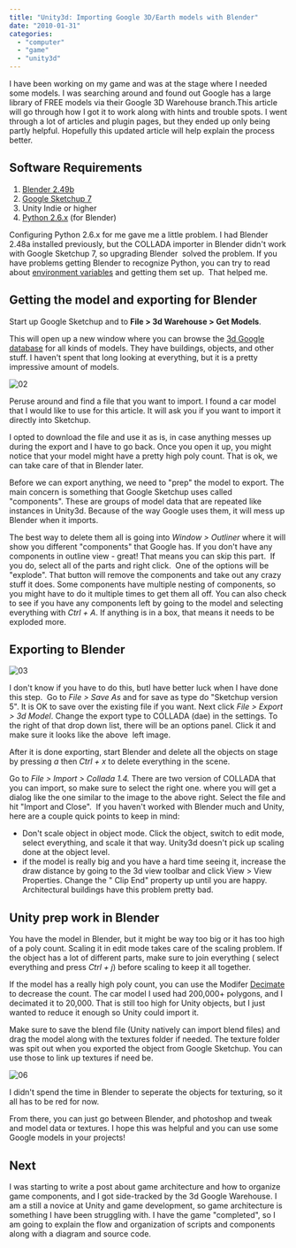 ```yaml
---
title: "Unity3d: Importing Google 3D/Earth models with Blender"
date: "2010-01-31"
categories: 
  - "computer"
  - "game"
  - "unity3d"
---
```


I have been working on my game and was at the stage where I needed some models. I was searching around and found out Google has a large library of FREE models via their Google 3D Warehouse branch.This article will go through how I got it to work along with hints and trouble spots. I went through a lot of articles and plugin pages, but they ended up only being partly helpful. Hopefully this updated article will help explain the process better.

## Software Requirements

1. [Blender 2.49b](http://www.blender.org/download/get-blender/)
2. [Google Sketchup 7](http://sketchup.google.com/)
3. Unity Indie or higher
4. [Python 2.6.x](http://www.python.org/download/) (for Blender)

Configuring Python 2.6.x for me gave me a little problem. I had Blender 2.48a installed previously, but the COLLADA importer in Blender didn't work with Google Sketchup 7, so upgrading Blender  solved the problem. If you have problems getting Blender to recognize Python, you can try to read about [environment variables](http://www.blender.org/forum/viewtopic.php?t=11938) and getting them set up.  That helped me.

## Getting the model and exporting for Blender

Start up Google Sketchup and to **File > 3d Warehouse > Get Models**.

This will open up a new window where you can browse the [3d Google database](http://sketchup.google.com/3dwarehouse/) for all kinds of models. They have buildings, objects, and other stuff. I haven't spent that long looking at everything, but it is a pretty impressive amount of models.

![02](/images/02.jpg "02")

Peruse around and find a file that you want to import. I found a car model that I would like to use for this article. It will ask you if you want to import it directly into Sketchup.

I opted to download the file and use it as is, in case anything messes up during the export and I have to go back. Once you open it up, you might notice that your model might have a pretty high poly count. That is ok, we can take care of that in Blender later.

Before we can export anything, we need to "prep" the model to export. The main concern is something that Google Sketchup uses called "components". These are groups of model data that are repeated like instances in Unity3d. Because of the way Google uses them, it will mess up Blender when it imports.

The best way to delete them all is going into _Window > Outliner_ where it will show you different "components" that Google has. If you don't have any components in outline view - great! That means you can skip this part.  If you do, select all of the parts and right click.  One of the options will be "explode". That button will remove the components and take out any crazy stuff it does. Some components have multiple nesting of components, so you might have to do it multiple times to get them all off. You can also check to see if you have any components left by going to the model and selecting everything with _Ctrl + A_. If anything is in a box, that means it needs to be exploded more.

## Exporting to Blender

![03](/images/03.gif "03")

I don't know if you have to do this, butI have better luck when I have done this step.  Go to _File > Save As_ and for save as type do "Sketchup version 5". It is OK to save over the existing file if you want. Next click _File > Export > 3d Model_. Change the export type to COLLADA (dae) in the settings. To the right of that drop down list, there will be an options panel. Click it and make sure it looks like the above  left image.

After it is done exporting, start Blender and delete all the objects on stage by pressing _a_ then _Ctrl + x_ to delete everything in the scene.

Go to _File > Import > Collada 1.4._ There are two version of COLLADA that you can import, so make sure to select the right one. where you will get a dialog like the one similar to the image to the above right. Select the file and hit "Import and Close".  If you haven't worked with Blender much and Unity, here are a couple quick points to keep in mind:

- Don't scale object in object mode. Click the object, switch to edit mode, select everything, and scale it that way. Unity3d doesn't pick up scaling done at the object level.
- if the model is really big and you have a hard time seeing it, increase the draw distance by going to the 3d view toolbar and click View > View Properties. Change the " Clip End" property up until you are happy. Architectural buildings have this problem pretty bad.

## Unity prep work in Blender

You have the model in Blender, but it might be way too big or it has too high of a poly count. Scaling it in edit mode takes care of the scaling problem. If the object has a lot of different parts, make sure to join everything ( select everything and press _Ctrl + j_) before scaling to keep it all together.

If the model has a really high poly count, you can use the Modifer [Decimate](http://wiki.blender.org/index.php/Doc:Manual/Modifiers/Mesh/Decimate) to decrease the count. The car model I used had 200,000+ polygons, and I decimated it to 20,000. That is still too high for Unity objects, but I just wanted to reduce it enough so Unity could import it.

Make sure to save the blend file (Unity natively can import blend files) and drag the model along with the textures folder if needed. The texture folder was spit out when you exported the object from Google Sketchup. You can use those to link up textures if need be.

![06](/images/06.jpg "06")

I didn't spend the time in Blender to seperate the objects for texturing, so it all has to be red for now.

From there, you can just go between Blender, and photoshop and tweak and model data or textures. I hope this was helpful and you can use some Google models in your projects!

## Next

I was starting to write a post about game architecture and how to organize game components, and I got side-tracked by the 3d Google Warehouse. I am a still a novice at Unity and game development, so game architecture is something I have been struggling with. I have the game "completed", so I am going to explain the flow and organization of scripts and components along with a diagram and source code.
